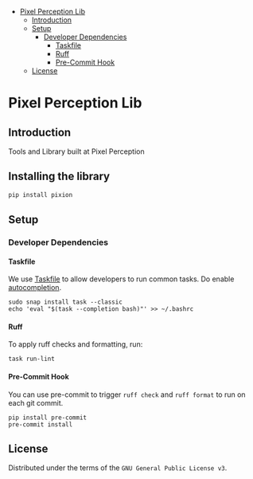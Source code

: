 <!-- Tip - Pycharm supports easy updating Table of Comment (TOC) using Alt+Enter -->
<!-- TOC -->
* [Pixel Perception Lib](#pixel-perception-lib)
  * [Introduction](#introduction)
  * [Setup](#setup)
    * [Developer Dependencies](#developer-dependencies)
      * [Taskfile](#taskfile)
      * [Ruff](#ruff)
      * [Pre-Commit Hook](#pre-commit-hook)
  * [License](#license)
<!-- TOC -->

# Pixel Perception Lib

## Introduction

Tools and Library built at Pixel Perception

## Installing the library

```bash
pip install pixion
```

## Setup

### Developer Dependencies

#### Taskfile

We use [Taskfile](https://taskfile.dev/) to allow developers to run common tasks. Do enable [autocompletion](https://taskfile.dev/installation/#setup-completions).

```shell
sudo snap install task --classic
echo 'eval "$(task --completion bash)"' >> ~/.bashrc
```

#### Ruff

To apply ruff checks and formatting, run:
```shell
task run-lint
```

#### Pre-Commit Hook

You can use pre-commit to trigger `ruff check` and `ruff format` to run on each git commit. 

```shell
pip install pre-commit
pre-commit install
```

## License

Distributed under the terms of the `GNU General Public License v3`.
